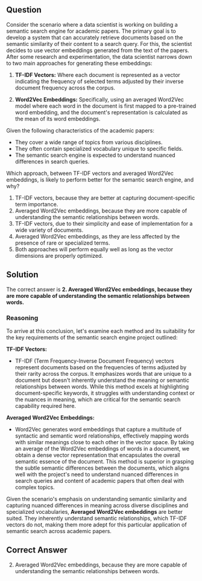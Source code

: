 ## Question
Consider the scenario where a data scientist is working on building a semantic search engine for academic papers. The primary goal is to develop a system that can accurately retrieve documents based on the semantic similarity of their content to a search query. For this, the scientist decides to use vector embeddings generated from the text of the papers. After some research and experimentation, the data scientist narrows down to two main approaches for generating these embeddings:

1. **TF-IDF Vectors:** Where each document is represented as a vector indicating the frequency of selected terms adjusted by their inverse document frequency across the corpus.
   
2. **Word2Vec Embeddings:** Specifically, using an averaged Word2Vec model where each word in the document is first mapped to a pre-trained word embedding, and the document's representation is calculated as the mean of its word embeddings.

Given the following characteristics of the academic papers:
- They cover a wide range of topics from various disciplines.
- They often contain specialized vocabulary unique to specific fields.
- The semantic search engine is expected to understand nuanced differences in search queries.

Which approach, between TF-IDF vectors and averaged Word2Vec embeddings, is likely to perform better for the semantic search engine, and why?

1. TF-IDF vectors, because they are better at capturing document-specific term importance.
2. Averaged Word2Vec embeddings, because they are more capable of understanding the semantic relationships between words.
3. TF-IDF vectors, due to their simplicity and ease of implementation for a wide variety of documents.
4. Averaged Word2Vec embeddings, as they are less affected by the presence of rare or specialized terms.
5. Both approaches will perform equally well as long as the vector dimensions are properly optimized.

## Solution

The correct answer is **2. Averaged Word2Vec embeddings, because they are more capable of understanding the semantic relationships between words.**

### Reasoning

To arrive at this conclusion, let's examine each method and its suitability for the key requirements of the semantic search engine project outlined:

**TF-IDF Vectors:**
- TF-IDF (Term Frequency-Inverse Document Frequency) vectors represent documents based on the frequencies of terms adjusted by their rarity across the corpus. It emphasizes words that are unique to a document but doesn't inherently understand the meaning or semantic relationships between words. While this method excels at highlighting document-specific keywords, it struggles with understanding context or the nuances in meaning, which are critical for the semantic search capability required here.

**Averaged Word2Vec Embeddings:**
- Word2Vec generates word embeddings that capture a multitude of syntactic and semantic word relationships, effectively mapping words with similar meanings close to each other in the vector space. By taking an average of the Word2Vec embeddings of words in a document, we obtain a dense vector representation that encapsulates the overall semantic essence of the document. This method is superior in grasping the subtle semantic differences between the documents, which aligns well with the project's need to understand nuanced differences in search queries and content of academic papers that often deal with complex topics.

Given the scenario's emphasis on understanding semantic similarity and capturing nuanced differences in meaning across diverse disciplines and specialized vocabularies, **Averaged Word2Vec embeddings** are better suited. They inherently understand semantic relationships, which TF-IDF vectors do not, making them more adept for this particular application of semantic search across academic papers.

## Correct Answer

2. Averaged Word2Vec embeddings, because they are more capable of understanding the semantic relationships between words.